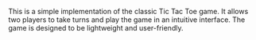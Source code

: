 This is a simple implementation of the classic Tic Tac Toe game. 
It allows two players to take turns and play the game in an intuitive interface. 
The game is designed to be lightweight and user-friendly.
